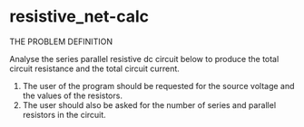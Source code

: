 # resistive_net-calc
THE PROBLEM DEFINITION

Analyse the series parallel resistive dc circuit below to produce the total circuit resistance and the total circuit current.
1.	The user of the program should be requested for the source voltage and the values of the resistors.
2.	The user should also be asked for the number of series and parallel resistors in the circuit.

